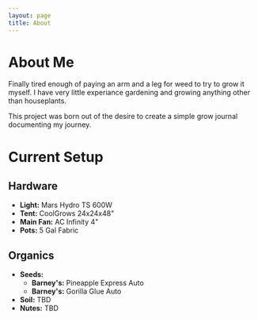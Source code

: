 ```yaml
---
layout: page
title: About
---
```


# About Me
Finally tired enough of paying an arm and a leg for weed to try to grow it myself.
I have very little experiance gardening and growing anything other than houseplants.

This project was born out of the desire to create a simple grow journal documenting my journey.

# Current Setup
 ## Hardware
 * __Light:__ Mars Hydro TS 600W 
 * __Tent:__ CoolGrows 24x24x48"
 * __Main Fan:__ AC Infinity 4"
 * __Pots:__ 5 Gal Fabric

 ## Organics
 * __Seeds:__
   * __Barney's:__ Pineapple Express Auto
   * __Barney's:__ Gorilla Glue Auto
 * __Soil:__ TBD
 * __Nutes:__ TBD